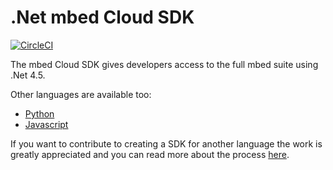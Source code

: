 # .Net mbed Cloud SDK

[![CircleCI](https://circleci.com/gh/ARMmbed/mbed-cloud-sdk-dotnet.svg?style=shield&circle-token=68538baa897f82e3dcc38a48315e9ba24977b183)](https://circleci.com/gh/ARMmbed/mbed-cloud-sdk-dotnet)

The mbed Cloud SDK gives developers access to the full mbed suite using .Net 4.5.

Other languages are available too:

- [Python](https://github.com/ARMmbed/mbed-cloud-sdk-python)
- [Javascript](https://github.com/ARMmbed/mbed-cloud-sdk-javascript)

If you want to contribute to creating a SDK for another language the work is
greatly appreciated and you can read more about the process
[here](https://github.com/ARMmbed/mbed-cloud-sdk-codegen/blob/master/docs/create-new-language.md).
